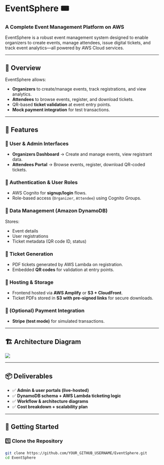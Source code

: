 # EventSphere 🎟️  
### A Complete Event Management Platform on AWS  

EventSphere is a robust event management system designed to enable organizers to create events, manage attendees, issue digital tickets, and track event analytics—all powered by AWS Cloud services.

---

## 🌟 Overview  
EventSphere allows:  
- **Organizers** to create/manage events, track registrations, and view analytics.  
- **Attendees** to browse events, register, and download tickets.  
- QR-based **ticket validation** at event entry points.  
- **Mock payment integration** for test transactions.  

---

## 🎯 Features  

### 🔹 User & Admin Interfaces  
- **Organizers Dashboard** → Create and manage events, view registrant data.  
- **Attendees Portal** → Browse events, register, download QR-coded tickets.  

### 🔹 Authentication & User Roles  
- AWS Cognito for **signup/login** flows.  
- Role-based access (`Organizer`, `Attendee`) using Cognito Groups.  

### 🔹 Data Management (Amazon DynamoDB)  
Stores:  
- Event details  
- User registrations  
- Ticket metadata (QR code ID, status)  

### 🔹 Ticket Generation  
- PDF tickets generated by AWS Lambda on registration.  
- Embedded **QR codes** for validation at entry points.  

### 🔹 Hosting & Storage  
- Frontend hosted via **AWS Amplify** or **S3 + CloudFront**.  
- Ticket PDFs stored in **S3 with pre-signed links** for secure downloads.  

### 🔹 (Optional) Payment Integration  
- **Stripe (test mode)** for simulated transactions.  

---

## 🏗️ Architecture Diagram  
![](https://github.com/rishikesh737/Event-Management-aws/blob/bc8e8998c80afb16fad9f66bdb7ed826000b30da/architecture-diagram.png)

---

## 📦 Deliverables  
- ✅ **Admin & user portals (live-hosted)**  
- ✅ **DynamoDB schema + AWS Lambda ticketing logic**  
- ✅ **Workflow & architecture diagrams**  
- ✅ **Cost breakdown + scalability plan**  

---

## 🚀 Getting Started  

### 1️⃣ **Clone the Repository**  
```bash
git clone https://github.com/YOUR_GITHUB_USERNAME/EventSphere.git
cd EventSphere
